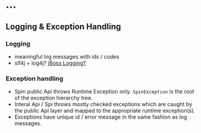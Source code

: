 # ...

## Logging & Exception Handling

### Logging

* meaningful log messages with ids / codes
* slf4j + log4j? [jBoss Logging?](https://github.com/weld/core/blob/master/impl/src/main/java/org/jboss/weld/logging/BeanManagerLogger.java)

### Exception handling

* Spin public Api throws Runtime Exception only. `SpinException` is the root of the exception hierarchy tree.
* Interal Api / Spi throws mostly checked exceptions which are caught by the public Api layer and mapped to the appropriate runtime exception(s).
* Exceptions have unique id / error message in the same fashion as log messages.

